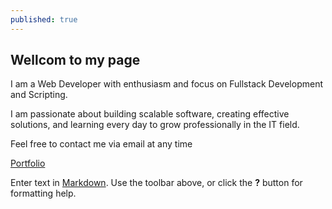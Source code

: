 ```yaml
---
published: true
---
```

## Wellcom to my page

I am a Web Developer with enthusiasm and focus on Fullstack  Development and Scripting.

I am passionate about building scalable software, creating effective solutions, and learning every day to grow professionally in the IT field.

Feel free to contact me via email at any time

<a href="{{ site.baseurl }}/about">Portfolio</a>

Enter text in [Markdown](http://daringfireball.net/projects/markdown/). Use the toolbar above, or click the **?** button for formatting help.
